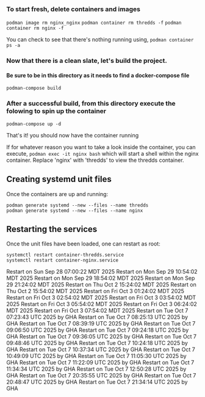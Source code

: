 ### To start fresh, delete containers and images
`podman image rm nginx_nginx`
`podman container rm thredds -f`
`podman container rm nginx -f`


You can check to see that there's nothing running using,
`podman container ps -a`

### Now that there is a clean slate, let's build the project.
#### Be sure to be in this directory as it needs to find a docker-compose file
`podman-compose build`

### After a successful build, from this directory execute the folowing to spin up the container
`podman-compose up -d`


That's it! you should now have the container running

If for whatever reason you want to take a look inside the container, you can execute,
`podman exec -it nginx bash`
which will start a shell within the nginx container. Replace 'nginx' with 'thredds' to view the thredds container.


## Creating systemd unit files

Once the containers are up and running:
```
podman generate systemd --new --files --name thredds
podman generate systemd --new --files --name nginx
```

## Restarting the services
Once the unit files have been loaded, one can restart as root:
```
systemctl restart container-thredds.service
systemctl restart container-nginx.service
```
Restart on Sun Sep 28 07:00:22 MDT 2025
Restart on Mon Sep 29 10:54:02 MDT 2025
Restart on Mon Sep 29 18:54:02 MDT 2025
Restart on Mon Sep 29 21:24:02 MDT 2025
Restart on Thu Oct  2 15:24:02 MDT 2025
Restart on Thu Oct  2 15:54:02 MDT 2025
Restart on Fri Oct  3 01:24:02 MDT 2025
Restart on Fri Oct  3 02:54:02 MDT 2025
Restart on Fri Oct  3 03:54:02 MDT 2025
Restart on Fri Oct  3 05:54:02 MDT 2025
Restart on Fri Oct  3 06:24:02 MDT 2025
Restart on Fri Oct  3 07:54:02 MDT 2025
Restart on Tue Oct  7 07:23:43 UTC 2025 by GHA
Restart on Tue Oct  7 08:25:13 UTC 2025 by GHA
Restart on Tue Oct  7 08:39:19 UTC 2025 by GHA
Restart on Tue Oct  7 09:06:50 UTC 2025 by GHA
Restart on Tue Oct  7 09:24:18 UTC 2025 by GHA
Restart on Tue Oct  7 09:36:05 UTC 2025 by GHA
Restart on Tue Oct  7 09:48:46 UTC 2025 by GHA
Restart on Tue Oct  7 10:24:18 UTC 2025 by GHA
Restart on Tue Oct  7 10:37:34 UTC 2025 by GHA
Restart on Tue Oct  7 10:49:09 UTC 2025 by GHA
Restart on Tue Oct  7 11:05:30 UTC 2025 by GHA
Restart on Tue Oct  7 11:22:09 UTC 2025 by GHA
Restart on Tue Oct  7 11:34:34 UTC 2025 by GHA
Restart on Tue Oct  7 12:50:28 UTC 2025 by GHA
Restart on Tue Oct  7 20:35:55 UTC 2025 by GHA
Restart on Tue Oct  7 20:48:47 UTC 2025 by GHA
Restart on Tue Oct  7 21:34:14 UTC 2025 by GHA
